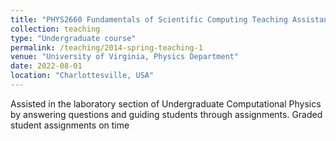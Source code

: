 ```yaml
---
title: "PHYS2660 Fundamentals of Scientific Computing Teaching Assistant  "
collection: teaching
type: "Undergraduate course"
permalink: /teaching/2014-spring-teaching-1
venue: "University of Virginia, Physics Department"
date: 2022-08-01
location: "Charlottesville, USA"
---
```


Assisted in the laboratory section of Undergraduate Computational Physics by answering questions and guiding students through assignments. Graded student assignments on time 